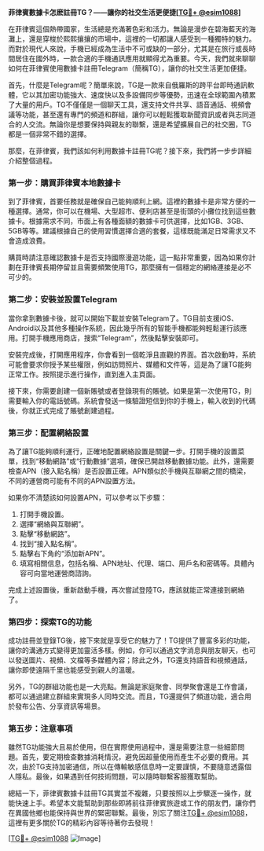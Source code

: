 **菲律賓數據卡怎麽註冊TG？——讓你的社交生活更便捷[[TG💪+ @esim1088](https://t.me/s/esim1088)]**

在菲律賓這個熱帶國家，生活總是充滿著色彩和活力。無論是漫步在碧海藍天的海灘上，還是穿梭於熙熙攘攘的市場中，這裡的一切都讓人感受到一種獨特的魅力。而對於現代人來說，手機已經成為生活中不可或缺的一部分，尤其是在旅行或長時間居住在國外時，一款合適的手機通訊應用就顯得尤為重要。今天，我們就來聊聊如何在菲律賓使用數據卡註冊Telegram（簡稱TG），讓你的社交生活更加便捷。

首先，什麼是Telegram呢？簡單來說，TG是一款來自俄羅斯的跨平台即時通訊軟體，它以其加密功能強大、速度快以及多設備同步等優勢，迅速在全球範圍內積累了大量的用戶。TG不僅僅是一個聊天工具，還支持文件共享、語音通話、視頻會議等功能，甚至還有專門的頻道和群組，讓你可以輕鬆獲取新聞資訊或者與志同道合的人交流。無論你是想要保持與親友的聯繫，還是希望擴展自己的社交圈，TG都是一個非常不錯的選擇。

那麼，在菲律賓，我們該如何利用數據卡註冊TG呢？接下來，我們將一步步詳細介紹整個過程。

### **第一步：購買菲律賓本地數據卡**

到了菲律賓，首要任務就是確保自己能夠順利上網。這裡的數據卡是非常方便的一種選擇。通常，你可以在機場、大型超市、便利店甚至是街頭的小攤位找到這些數據卡。根據需求不同，市面上有各種面額的數據卡可供選擇，比如1GB、3GB、5GB等等。建議根據自己的使用習慣選擇合適的套餐，這樣既能滿足日常需求又不會造成浪費。

購買時請注意確認數據卡是否支持國際漫遊功能，這一點非常重要，因為如果你計劃在菲律賓長期停留並且需要頻繁使用TG，那麼擁有一個穩定的網絡連接是必不可少的。

### **第二步：安裝並設置Telegram**

當你拿到數據卡後，就可以開始下載並安裝Telegram了。TG目前支援iOS、Android以及其他多種操作系統，因此幾乎所有的智能手機都能夠輕鬆運行該應用。打開手機應用商店，搜索“Telegram”，然後點擊安裝即可。

安裝完成後，打開應用程序，你會看到一個乾淨且直觀的界面。首次啟動時，系統可能會要求你授予某些權限，例如訪問照片、媒體和文件等，這是為了讓TG能夠正常工作。按照提示進行操作，直到進入主頁面。

接下來，你需要創建一個新賬號或者登錄現有的賬號。如果是第一次使用TG，則需要輸入你的電話號碼。系統會發送一條驗證短信到你的手機上，輸入收到的代碼後，你就正式完成了賬號創建過程。

### **第三步：配置網絡設置**

為了讓TG能夠順利運行，正確地配置網絡設置是關鍵一步。打開手機的設置菜單，找到“移動網路”或“行動數據”選項，確保已開啟移動數據功能。此外，還需要檢查APN（接入點名稱）是否設置正確。APN類似於手機與互聯網之間的橋梁，不同的運營商可能有不同的APN設置方法。

如果你不清楚該如何設置APN，可以參考以下步驟：

1. 打開手機設置。
2. 選擇“網絡與互聯網”。
3. 點擊“移動網路”。
4. 找到“接入點名稱”。
5. 點擊右下角的“添加新APN”。
6. 填寫相關信息，包括名稱、APN地址、代理、端口、用戶名和密碼等。具體內容可向當地運營商諮詢。

完成上述設置後，重新啟動手機，再次嘗試登陸TG，應該就能正常連接到網絡了。

### **第四步：探索TG的功能**

成功註冊並登錄TG後，接下來就是享受它的魅力了！TG提供了豐富多彩的功能，讓你的溝通方式變得更加靈活多樣。例如，你可以通過文字消息與朋友聊天，也可以發送圖片、視頻、文檔等多媒體內容；除此之外，TG還支持語音和視頻通話，讓你即使遠隔千里也能感受到親人的溫暖。

另外，TG的群組功能也是一大亮點。無論是家庭聚會、同學聚會還是工作會議，都可以通過建立群組來實現多人同時交流。而且，TG還提供了頻道功能，適合用於發布公告、分享資訊等場景。

### **第五步：注意事項**

雖然TG功能強大且易於使用，但在實際使用過程中，還是需要注意一些細節問題。首先，要定期檢查數據消耗情況，避免因超量使用而產生不必要的費用。其次，由於TG支持加密通信，所以在傳輸敏感信息時一定要謹慎，不要隨意透露個人隱私。最後，如果遇到任何技術問題，可以隨時聯繫客服獲取幫助。

總結一下，菲律賓數據卡註冊TG其實並不複雜，只要按照以上步驟逐一操作，就能快速上手。希望本文能幫助到那些即將前往菲律賓旅遊或工作的朋友們，讓你們在異國他鄉也能保持與世界的緊密聯繫。最後，別忘了關注[TG💪+ @esim1088](https://t.me/s/esim1088)，這裡有更多關於TG的精彩內容等待著你去發現！

[[TG💪+ @esim1088](https://t.me/s/esim1088) ![Image](https://i.postimg.cc/4NQfJmqS/Snipaste-2025-05-13-00-14-12.png)]